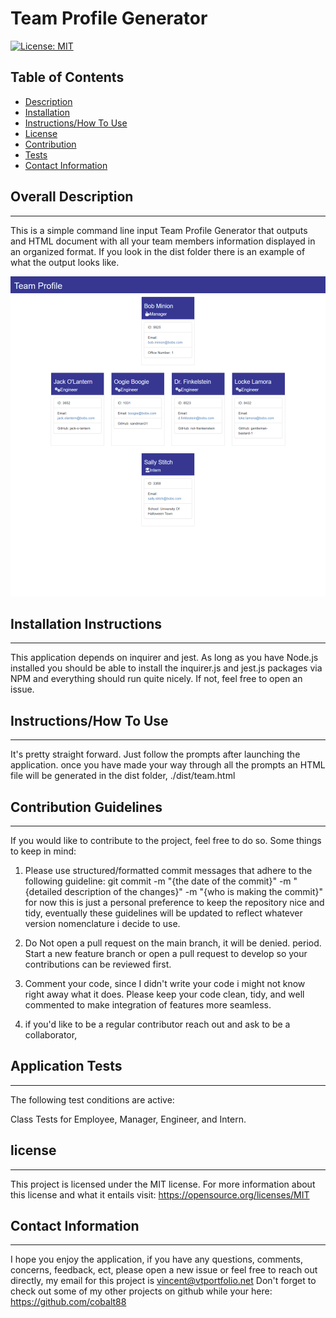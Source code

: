 # Team Profile Generator
[![License: MIT](https://img.shields.io/badge/License-MIT-yellow.svg)](https://opensource.org/licenses/MIT)

 ## Table of Contents

- [Description](#overall-description)
- [Installation](#installation-instructions)
- [Instructions/How To Use](#instructions/how-to-use)
- [License](#license)
- [Contribution](#contribution-guidelines)
- [Tests](#application-tests)
- [Contact Information](#contact-information)



 ## Overall Description 
 - - - 

 This is a simple command line input Team Profile Generator that outputs and HTML document with all your team members information displayed in an organized format. If you look in the dist folder there is an example of what the output looks like. 

 ![Alt text](./dist/teamPage.png)

 ## Installation Instructions
 - - -

 This application depends on inquirer and jest. As long as you have Node.js installed you should be able to install the inquirer.js and jest.js packages via NPM and everything should run quite nicely. If not, feel free to open an issue. 

 ## Instructions/How To Use
 - - -
 
 It's pretty straight forward. Just follow the prompts after launching the application.
 once you have made your way through all the prompts an HTML file will be generated in the dist folder, ./dist/team.html

 

 ## Contribution Guidelines
 - - -
 If you would like to contribute to the project, feel free to do so. Some things to keep in mind:

 1. Please use structured/formatted commit messages that adhere to the following guideline: git commit -m "{the date of the commit}" -m "{detailed description of the changes}" -m "{who is making the commit}"
 for now this is just a personal preference to keep the repository nice and tidy, eventually these guidelines will be updated to reflect whatever version nomenclature i decide to use. 

 2. Do Not open a pull request on the main branch, it will be denied. period. Start a new feature branch or open a pull request to develop so your contributions can be reviewed first. 

 3. Comment your code, since I didn't write your code i might not know right away what it does. Please keep your code clean, tidy, and well commented to make integration of features more seamless. 

 4. if you'd like to be a regular contributor reach out and ask to be a collaborator, 

 ## Application Tests
 - - -
 The following test conditions are active:

 Class Tests for Employee, Manager, Engineer, and Intern.



## license
  - - - 
  This project is licensed under the MIT license.
  For more information about this license and what it entails visit: https://opensource.org/licenses/MIT

 ## Contact Information
 - - -
I hope you enjoy the application, if you have any questions, comments, concerns, feedback, ect, 
please open a new issue or feel free to reach out directly, my email for this project is vincent@vtportfolio.net
Don't forget to check out some of my other projects on github while your here: https://github.com/cobalt88
